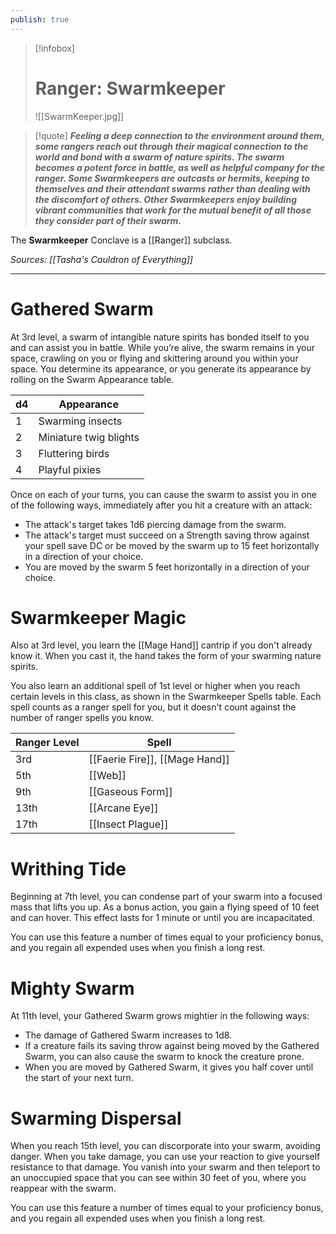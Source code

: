 ```yaml
---
publish: true
---
```

> [!infobox]
> # Ranger: Swarmkeeper
> ![[SwarmKeeper.jpg]]

> [!quote]
> **_Feeling a deep connection to the environment around them, some rangers reach out through their magical connection to the world and bond with a swarm of nature spirits. The swarm becomes a potent force in battle, as well as helpful company for the ranger. Some Swarmkeepers are outcasts or hermits, keeping to themselves and their attendant swarms rather than dealing with the discomfort of others. Other Swarmkeepers enjoy building vibrant communities that work for the mutual benefit of all those they consider part of their swarm._**

The **Swarmkeeper** Conclave is a [[Ranger]] subclass.

*Sources: [[Tasha's Cauldron of Everything]]*
***
# Gathered Swarm
At 3rd level, a swarm of intangible nature spirits has bonded itself to you and can assist you in battle. While you’re alive, the swarm remains in your space, crawling on you or flying and skittering around you within your space. You determine its appearance, or you generate its appearance by rolling on the Swarm Appearance table.

| d4 | Appearance |
| ---- | ---- |
| 1 | Swarming insects |
| 2 | Miniature twig blights |
| 3 | Fluttering birds |
| 4 | Playful pixies |
Once on each of your turns, you can cause the swarm to assist you in one of the following ways, immediately after you hit a creature with an attack:
- The attack's target takes 1d6 piercing damage from the swarm.
- The attack's target must succeed on a Strength saving throw against your spell save DC or be moved by the swarm up to 15 feet horizontally in a direction of your choice.
- You are moved by the swarm 5 feet horizontally in a direction of your choice.
# Swarmkeeper Magic
Also at 3rd level, you learn the [[Mage Hand]] cantrip if you don't already know it. When you cast it, the hand takes the form of your swarming nature spirits.

You also learn an additional spell of 1st level or higher when you reach certain levels in this class, as shown in the Swarmkeeper Spells table. Each spell counts as a ranger spell for you, but it doesn't count against the number of ranger spells you know.

| Ranger Level | Spell |
| ---- | ---- |
| 3rd | [[Faerie Fire]], [[Mage Hand]] |
| 5th | [[Web]] |
| 9th | [[Gaseous Form]] |
| 13th | [[Arcane Eye]] |
| 17th | [[Insect Plague]] |
# Writhing Tide
Beginning at 7th level, you can condense part of your swarm into a focused mass that lifts you up. As a bonus action, you gain a flying speed of 10 feet and can hover. This effect lasts for 1 minute or until you are incapacitated.

You can use this feature a number of times equal to your proficiency bonus, and you regain all expended uses when you finish a long rest.
# Mighty Swarm
At 11th level, your Gathered Swarm grows mightier in the following ways:
- The damage of Gathered Swarm increases to 1d8.
- If a creature fails its saving throw against being moved by the Gathered Swarm, you can also cause the swarm to knock the creature prone.
- When you are moved by Gathered Swarm, it gives you half cover until the start of your next turn.
# Swarming Dispersal
When you reach 15th level, you can discorporate into your swarm, avoiding danger. When you take damage, you can use your reaction to give yourself resistance to that damage. You vanish into your swarm and then teleport to an unoccupied space that you can see within 30 feet of you, where you reappear with the swarm.

You can use this feature a number of times equal to your proficiency bonus, and you regain all expended uses when you finish a long rest.